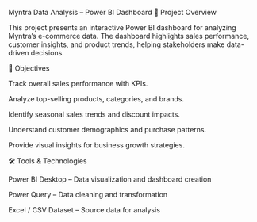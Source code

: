 Myntra Data Analysis – Power BI Dashboard
📌 Project Overview

This project presents an interactive Power BI dashboard for analyzing Myntra’s e-commerce data. The dashboard highlights sales performance, customer insights, and product trends, helping stakeholders make data-driven decisions.

🎯 Objectives

Track overall sales performance with KPIs.

Analyze top-selling products, categories, and brands.

Identify seasonal sales trends and discount impacts.

Understand customer demographics and purchase patterns.

Provide visual insights for business growth strategies.

🛠️ Tools & Technologies

Power BI Desktop – Data visualization and dashboard creation

Power Query – Data cleaning and transformation

Excel / CSV Dataset – Source data for analysis
